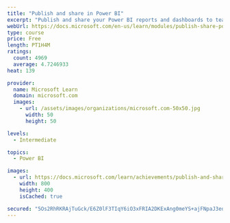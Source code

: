 ```yaml
---
title: "Publish and share in Power BI"
excerpt: "Publish and share your Power BI reports and dashboards to teammates in your organization or to everyone on the web."
webUrl: https://docs.microsoft.com/en-us/learn/modules/publish-share-power-bi/
type: course
price: Free
length: PT1H4M
ratings:
  count: 4969
  average: 4.7246933
heat: 139

provider:
  name: Microsoft Learn
  domain: microsoft.com
  images:
    - url: /assets/images/organizations/microsoft.com-50x50.jpg
      width: 50
      height: 50

levels:
  - Intermediate

topics:
  - Power BI

images:
  - url: https://docs.microsoft.com/learn/achievements/publish-and-share-with-power-bi-desktop-social.png
    width: 800
    height: 400
    isCached: true

secured: "5Os2RhRKRAjTuGck/E6Z0lF3TIqY6iO3xFRIA2DKExAng0meYS+ajFNpaJ3edKZnkLyRwrDAHIBkKusAGnJUr7fVzLNIIzIJF++ol1fbk0kB8p/VHrb3kn5W0W73K4VHrDvrudPR80A4UUaE9r/CU4vLdxOcz1BIZNSLycEEIhAKcubXoJEqCm2I4CoruPYgd8EgzIjExtimhuKtxGPyaocFt9PxrqCdVQHFQ/nnZ4O9tUUFclovXBhC+1oHikBrQHdJhXezLkSFELcBR+4TplPfYY/sxf9Uos85Gf+N1/+8fDvzO3j4xD9K/cNYyJc3gLITmOuPaDPHgWJxr0vKUtnxSDptyVEStMsulvpmvGYq4eeIdEF5VX3K/XUunWjwWmyWH9pAwew2B3xK3C6CIbDG4qLGbclfYAhkP+26g30=;pkattT8krVhzBr6RIIt7rg=="
---
```


